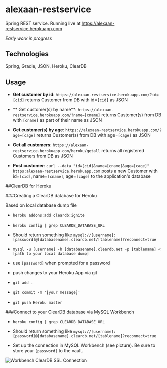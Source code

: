 # alexaan-restservice
 
Spring REST service. Running live at https://alexaan-restservice.herokuapp.com

*Early work in progress*


## Technologies

Spring, Gradle, JSON, Heroku, ClearDB



## Usage

- **Get customer by id**: `https://alexaan-restservice.herokuapp.com/?id=[cid]` returns Customer from DB with id=`[cid]` as JSON
- ** Get customer(s) by name**: `https://alexaan-restservice.herokuapp.com/?name=[cname]` returns Customer(s) from DB with `[cname]` as part of their name as JSON
- **Get customer(s) by age**: `https://alexaan-restservice.herokuapp.com/?age=[cage]` returns Customer(s) from DB with age=`[cage]` as JSON

- **Get all customers**: `https://alexaan-restservice.herokuapp.com/heroku/getall` returns all registered Customers from DB as JSON

- **Post customer**: `curl --data "id=[cid]&name=[cname]&age=[cage]" https:alexaan-restservice.herokuapp.com` posts a new Customer with id=`[cid]`, name=`[cname]`, age=`[cage]` to the application's database

##ClearDB for Heroku

###Creating a ClearDB database for Heroku

Based on local database dump file 

- `heroku addons:add cleardb:ignite`

- `heroku config | grep CLEARDB_DATABASE_URL`

 - Should return something like `mysql://[username]:[password]@[databasename].cleardb.net/[tablename]?reconnect=true`

- `mysql -u [username] -h [databasename].cleardb.net -p [tablename] < [path to your local database dump]`

- use `[password]` when prompted for a password
- push changes to your Heroku App via git
 - `git add .`
 - `git commit -m '[your message]'`
 - `git push Heroku master`

###Connect to your ClearDB database via MySQL Workbench

- `heroku config | grep CLEARDB_DATABASE_URL`

 - Should return something like `mysql://[username]:[password]@[databasename].cleardb.net/[tablename]?reconnect=true`
- Set up the connection in MySQL Workbench (see picture). Be sure to store your `[password]` to the vault.

 ![Workbench ClearDB SSL Connection](http://i.imgur.com/DODlX5o.png)


